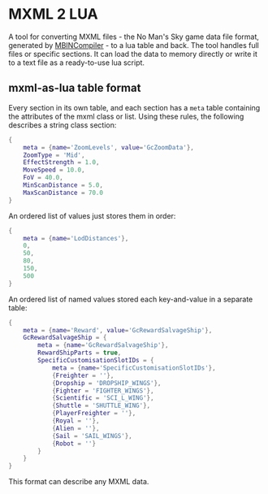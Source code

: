 # MXML 2 LUA
A tool for converting MXML files - the No Man's Sky game data file format, generated by [MBINCompiler](https://github.com/monkeyman192/MBINCompiler "MBINCompiler") - to a lua table and back.
The tool handles full files or specific sections. It can load the data to memory directly or write it to a text file as a ready-to-use lua script.
## mxml-as-lua table format
Every section in its own table, and each section has a `meta` table containing the attributes of the mxml class or list.
Using these rules, the following describes a string class section:
```lua
{
    meta = {name='ZoomLevels', value='GcZoomData'},
    ZoomType = 'Mid',
    EffectStrength = 1.0,
    MoveSpeed = 10.0,
    FoV = 40.0,
    MinScanDistance = 5.0,
    MaxScanDistance = 70.0
}
```
An ordered list of values just stores them in order:
```lua
{
    meta = {name='LodDistances'},
    0,
    50,
    80,
    150,
    500
}
```
An ordered list of named values stored each key-and-value in a separate table:
```lua
{
    meta = {name='Reward', value='GcRewardSalvageShip'},
    GcRewardSalvageShip = {
        meta = {name='GcRewardSalvageShip'},
        RewardShipParts = true,
        SpecificCustomisationSlotIDs = {
            meta = {name='SpecificCustomisationSlotIDs'},
            {Freighter = ''},
            {Dropship = 'DROPSHIP_WINGS'},
            {Fighter = 'FIGHTER_WINGS'},
            {Scientific = 'SCI_L_WING'},
            {Shuttle = 'SHUTTLE_WING'},
            {PlayerFreighter = ''},
            {Royal = ''},
            {Alien = ''},
            {Sail = 'SAIL_WINGS'},
            {Robot = ''}
        }
    }
}
```
This format can describe any MXML data.
